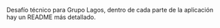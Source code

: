 Desafío técnico para Grupo Lagos, dentro de cada parte de la aplicación hay un README más detallado.
